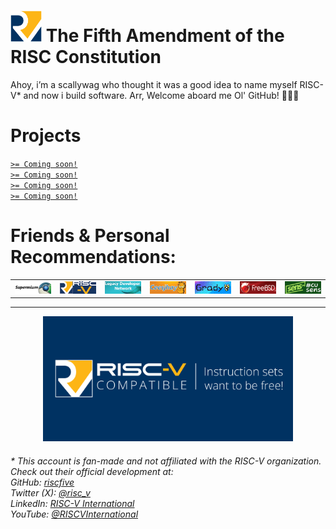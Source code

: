 <h1>
  <img src="./risc-logo_square.png" alt="RISC Logo" width="50"/>
  The Fifth Amendment of the RISC Constitution
</h1>


Ahoy, i’m a scallywag who thought it was a good idea to name myself RISC-V* and now i build software. Arr, Welcome aboard me Ol' GitHub! 🏴‍☠️💀

<h1>Projects</h1>
<a href="https://www.ecosia.org/"><code>>= Coming soon!</code></a>
<br>
<a href="https://www.ecosia.org/"><code>>= Coming soon!</code></a>
<br>
<a href="https://www.ecosia.org/"><code>>= Coming soon!</code></a>
<br>
<a href="https://www.ecosia.org/"><code>>= Coming soon!</code></a>
<br>

<h1>Friends & Personal Recommendations:</h1>

<center>
    <table>
        <tr>
            <td><a href="https://www.win32subsystem.live/supermium/"><img src="./web-banner/supermium.png" alt="Supermium"></a></td>
			<td><a href="https://riscv.org/"><img src="./web-banner/riscfive.png" alt="Supermium"></a></td>
            <td><a href="https://forum.legacydev.org/"><img src="./web-banner/ldn.png" alt="Legacy Developer Networks"></a></td>
			<td><a href="https://ceesjhay.org/"><img src="./web-banner/ceesjhay.png" alt="Ceesjhay"></a></td>
			<td><a href="https://madobenanami.com/"><img src="./web-banner/grady.png" alt="Grady"></a></td>
			<td><a href="https://www.freebsd.org/"><img src="./web-banner/freebsd.png" alt="FreeBSD"></a></td>
			<td><a href="https://www.cusens.eu/sens"><img src="./web-banner/cusens.png" alt="#CuSens"></a></td>
		</tr>
    </table>
</center>

<hr>
<center>
  <img src="./risc-banner.png" height=200>
</center>

<h6>
  * This account is fan-made and not affiliated with the RISC-V organization.  
  Check out their official development at: <br>
  GitHub: <a href="https://github.com/riscfive">riscfive</a><br>
  Twitter (X): <a href="https://x.com/risc_v">@risc_v</a><br>
  LinkedIn: <a href="https://ch.linkedin.com/company/risc-v-international">RISC-V International</a><br>
  YouTube: <a href="https://www.youtube.com/channel/UC5gLmcFuvdGbajs4VL-WU3g">@RISCVInternational</a>
</h6>
